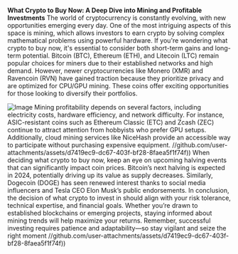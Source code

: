 **What Crypto to Buy Now: A Deep Dive into Mining and Profitable Investments**
The world of cryptocurrency is constantly evolving, with new opportunities emerging every day. One of the most intriguing aspects of this space is mining, which allows investors to earn crypto by solving complex mathematical problems using powerful hardware. If you're wondering what crypto to buy now, it's essential to consider both short-term gains and long-term potential.
Bitcoin (BTC), Ethereum (ETH), and Litecoin (LTC) remain popular choices for miners due to their established networks and high demand. However, newer cryptocurrencies like Monero (XMR) and Ravencoin (RVN) have gained traction because they prioritize privacy and are optimized for CPU/GPU mining. These coins offer exciting opportunities for those looking to diversify their portfolios.

![Image](https://github.com/user-attachments/assets/d7419ec9-dc67-403f-bf28-8faea5f1f74f)
Mining profitability depends on several factors, including electricity costs, hardware efficiency, and network difficulty. For instance, ASIC-resistant coins such as Ethereum Classic (ETC) and Zcash (ZEC) continue to attract attention from hobbyists who prefer GPU setups. Additionally, cloud mining services like NiceHash provide an accessible way to participate without purchasing expensive equipment. 
 //github.com/user-attachments/assets/d7419ec9-dc67-403f-bf28-8faea5f1f74f))
When deciding what crypto to buy now, keep an eye on upcoming halving events that can significantly impact coin prices. Bitcoin’s next halving is expected in 2024, potentially driving up its value as supply decreases. Similarly, Dogecoin (DOGE) has seen renewed interest thanks to social media influencers and Tesla CEO Elon Musk’s public endorsements.
In conclusion, the decision of what crypto to invest in should align with your risk tolerance, technical expertise, and financial goals. Whether you’re drawn to established blockchains or emerging projects, staying informed about mining trends will help maximize your returns. Remember, successful investing requires patience and adaptability—so stay vigilant and seize the right moment 
 //github.com/user-attachments/assets/d7419ec9-dc67-403f-bf28-8faea5f1f74f))
